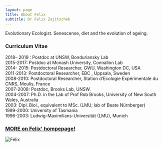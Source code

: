 ```yaml
---
layout: page
title: About Felix
subtitle: Dr Felix Zajitschek
---
```

Evolutionary Ecologist. Senescense, diet and the evolution of ageing.   

### Curriculum Vitae
   
2018– 2019 : Postdoc at UNSW, Bonduriansky Lab   
2015-2017: Postdoc at Monash University, Connallon Lab   
2014- 2015: Postdoctoral Researcher, GWU, Washington DC, USA   
2011-2013: Postdoctoral Researcher, EBC , Uppsala, Sweden      
2008-2010: Postdoctoral Researcher, Station d’Ecologie Expérimentale du CNRS, Moulis, France    
2007-2008: Postdoc, Brooks Lab, UNSW.   
2004-2007: Ph.D. in the Lab of Prof Rob Brooks, University of New South Wales, Australia   
2003: Dipl. Biol., equivalent to MSc. (LMU;  lab of Beate Nürnberger)    
1999-2000: University of Tasmania    
1996-2003: Ludwig-Maximilians-Universität (LMU), Munich

### [MORE on Felix' hompepage!](https://felixzajitschek.wordpress.com/professional/) 

![Felix](img/Felix.jpg)

